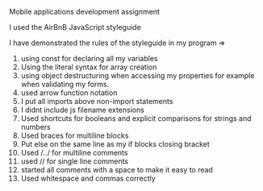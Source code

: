 Mobile applications development assignment

I used the AirBnB JavaScript styleguide

I have demonstrated the rules of the styleguide in my program =>

1. using const for declaring all my variables
2. Using the literal syntax for array creation
3. using object destructuring when accessing my properties for example when validating my forms.
4. used arrow function notation
5. I put all imports above non-import statements
6. I didnt include js filename extensions
7. Used shortcuts for booleans and explicit comparisons for strings and numbers
8. Used braces for multiline blocks
9. Put else on the same line as my if blocks closing bracket
10. Used /*..*/ for  multiline comments
11. used // for single line comments
12. started all comments with a space to make it easy to read
13. Used whitespace and commas correctly
